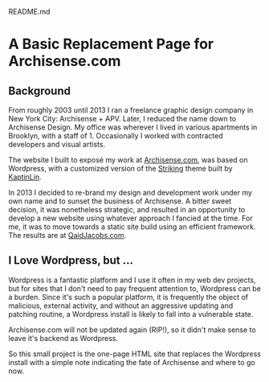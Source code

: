 README.md

# A Basic Replacement Page for Archisense.com

## Background

From roughly 2003 until 2013 I ran a freelance graphic design company in New York City: Archisense + APV. Later, I reduced the name down to Archisense Design. My office was wherever I lived in various apartments in Brooklyn, with a staff of 1. Occasionally I worked with contracted developers and visual artists.

The website I built to exposé my work at [Archisense.com][1], was based on Wordpress, with a customized version of the [Striking][2] theme built by [KaptinLin][3].

In 2013 I decided to re-brand my design and development work under my own name and to sunset the business of Archisense. A bitter sweet decision, it was nonetheless strategic, and resulted in an opportunity to develop a new website using whatever approach I fancied at the time. For me, it was to move towards a static site build using an efficient framework. The results are at [QaidJacobs.com][4].

## I Love Wordpress, but ...

Wordpress is a fantastic platform and I use it often in my web dev projects, but for sites that I don't need to pay frequent attention to, Wordpress can be a burden. Since it's such a popular platform, it is frequently the object of malicious, external activity, and without an aggressive updating and patching routine, a Wordpress install is likely to fall into a vulnerable state.

Archisense.com will not be updated again (RIP!), so it didn't make sense to leave it's backend as Wordpress.

So this small project is the one-page HTML site that replaces the Wordpress install with a simple note indicating the fate of Archisense and where to go now.

[1]:http://archisense.com "Archisense.com website"
[2]:http://themeforest.net/item/striking-multiflex-ecommerce-responsive-wp-theme/128763 "Striking Wordpress theme"
[3]:http://themeforest.net/user/kaptinlin "KaptinLin themes"
[4]:http://qaidjacobs.com "Qa'id Jacobs portfolio website"